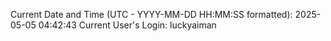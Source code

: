 Current Date and Time (UTC - YYYY-MM-DD HH:MM:SS formatted): 2025-05-05 04:42:43
Current User's Login: luckyaiman

